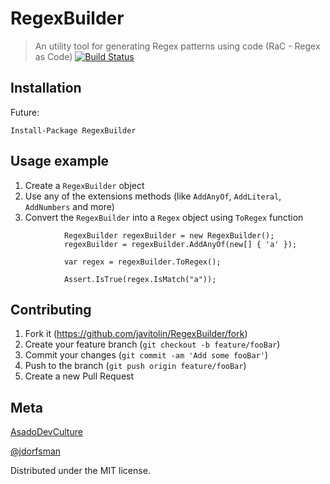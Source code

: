 # RegexBuilder
> An utility tool for generating Regex patterns using code (RaC - Regex as Code)
[![Build Status](https://dev.azure.com/asadodevculture/AsadoDevCultureProjects/_apis/build/status/RegexBuilder-Build?branchName=main)](https://dev.azure.com/asadodevculture/AsadoDevCultureProjects/_build/latest?definitionId=3&branchName=main)



## Installation
Future: 
```
Install-Package RegexBuilder
```

## Usage example
1. Create a `RegexBuilder` object
2. Use any of the extensions methods (like `AddAnyOf`, `AddLiteral`, `AddNumbers` and more)
3. Convert the `RegexBuilder` into a `Regex` object using `ToRegex` function

```
            RegexBuilder regexBuilder = new RegexBuilder();
            regexBuilder = regexBuilder.AddAnyOf(new[] { 'a' });

            var regex = regexBuilder.ToRegex();

            Assert.IsTrue(regex.IsMatch("a"));
```

## Contributing
1. Fork it (<https://github.com/javitolin/RegexBuilder/fork>)
2. Create your feature branch (`git checkout -b feature/fooBar`)
3. Commit your changes (`git commit -am 'Add some fooBar'`)
4. Push to the branch (`git push origin feature/fooBar`)
5. Create a new Pull Request

## Meta

[AsadoDevCulture](https://AsadoDevCulture.com) 

[@jdorfsman](https://twitter.com/jdorfsman)

Distributed under the MIT license.